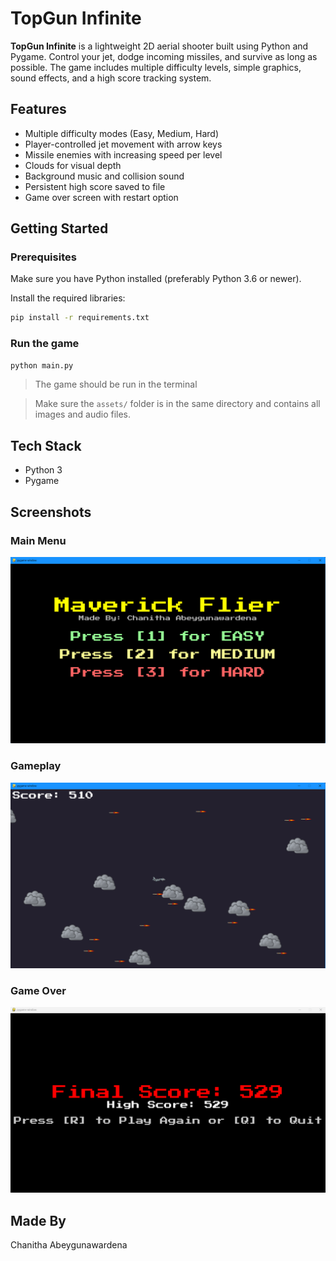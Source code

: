 # TopGun Infinite

**TopGun Infinite** is a lightweight 2D aerial shooter built using Python and Pygame. Control your jet, dodge incoming missiles, and survive as long as possible. The game includes multiple difficulty levels, simple graphics, sound effects, and a high score tracking system.

## Features
- Multiple difficulty modes (Easy, Medium, Hard)
- Player-controlled jet movement with arrow keys
- Missile enemies with increasing speed per level
- Clouds for visual depth
- Background music and collision sound
- Persistent high score saved to file
- Game over screen with restart option

## Getting Started

### Prerequisites
Make sure you have Python installed (preferably Python 3.6 or newer).

Install the required libraries:

```bash
pip install -r requirements.txt
```

### Run the game

```bash
python main.py
```
> The game should be run in the terminal

> Make sure the `assets/` folder is in the same directory and contains all images and audio files.

## Tech Stack
- Python 3
- Pygame

## Screenshots

### Main Menu
![Main Menu](screenshots/menu.png)

### Gameplay
![Gameplay](screenshots/gameplay.png)

### Game Over
![Game Over](screenshots/gameover.png)


## Made By
Chanitha Abeygunawardena

